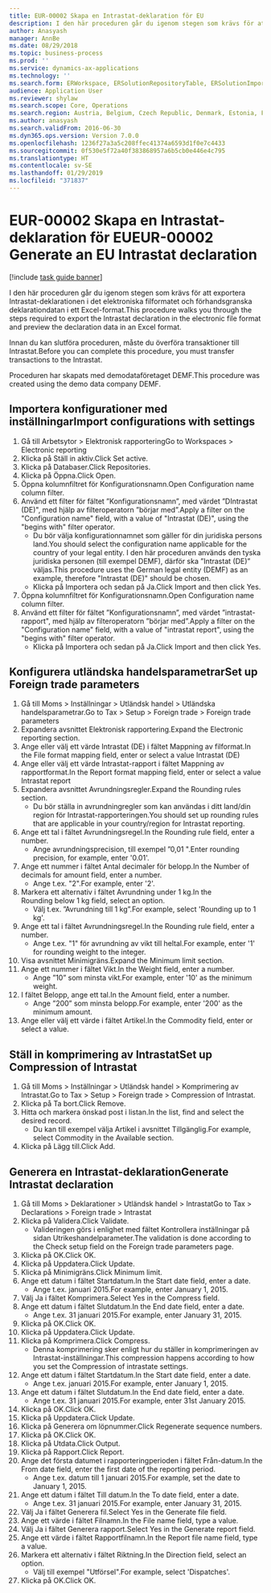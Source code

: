 ```yaml
---
title: EUR-00002 Skapa en Intrastat-deklaration för EU
description: I den här proceduren går du igenom stegen som krävs för att exportera Intrastat-deklarationen i det elektroniska filformatet och förhandsgranska deklarationdatan i ett Excel-format.
author: Anasyash
manager: AnnBe
ms.date: 08/29/2018
ms.topic: business-process
ms.prod: ''
ms.service: dynamics-ax-applications
ms.technology: ''
ms.search.form: ERWorkspace, ERSolutionRepositoryTable, ERSolutionImport, IntrastatParameters, IntrastatCommodityLookup, IntrastatCompressParameters, Intrastat, SysQueryForm
audience: Application User
ms.reviewer: shylaw
ms.search.scope: Core, Operations
ms.search.region: Austria, Belgium, Czech Republic, Denmark, Estonia, Finland, France, Germany, Hungary, Ireland, Italy, Latvia, Lithuania, Netherlands, Poland, Spain, Sweden, United Kingdom
ms.author: anasyash
ms.search.validFrom: 2016-06-30
ms.dyn365.ops.version: Version 7.0.0
ms.openlocfilehash: 1236f27a3a5c208ffec41374a6593d1f0e7c4433
ms.sourcegitcommit: 0f530e5f72a40f383868957a6b5cb0e446e4c795
ms.translationtype: HT
ms.contentlocale: sv-SE
ms.lasthandoff: 01/29/2019
ms.locfileid: "371837"
---
```

# <a name="eur-00002-generate-an-eu-intrastat-declaration"></a><span data-ttu-id="1b9b5-103">EUR-00002 Skapa en Intrastat-deklaration för EU</span><span class="sxs-lookup"><span data-stu-id="1b9b5-103">EUR-00002 Generate an EU Intrastat declaration</span></span>

[!include [task guide banner](../../includes/task-guide-banner.md)]

<span data-ttu-id="1b9b5-104">I den här proceduren går du igenom stegen som krävs för att exportera Intrastat-deklarationen i det elektroniska filformatet och förhandsgranska deklarationdatan i ett Excel-format.</span><span class="sxs-lookup"><span data-stu-id="1b9b5-104">This procedure walks you through the steps required to export the Intrastat declaration in the electronic file format and preview the declaration data in an Excel format.</span></span> 

<span data-ttu-id="1b9b5-105">Innan du kan slutföra proceduren, måste du överföra transaktioner till Intrastat.</span><span class="sxs-lookup"><span data-stu-id="1b9b5-105">Before you can complete this procedure, you must transfer transactions to the Intrastat.</span></span> 

<span data-ttu-id="1b9b5-106">Proceduren har skapats med demodataföretaget DEMF.</span><span class="sxs-lookup"><span data-stu-id="1b9b5-106">This procedure was created using the demo data company DEMF.</span></span>


## <a name="import-configurations-with-settings"></a><span data-ttu-id="1b9b5-107">Importera konfigurationer med inställningar</span><span class="sxs-lookup"><span data-stu-id="1b9b5-107">Import configurations with settings</span></span>
1. <span data-ttu-id="1b9b5-108">Gå till Arbetsytor > Elektronisk rapportering</span><span class="sxs-lookup"><span data-stu-id="1b9b5-108">Go to Workspaces > Electronic reporting</span></span>
2. <span data-ttu-id="1b9b5-109">Klicka på Ställ in aktiv.</span><span class="sxs-lookup"><span data-stu-id="1b9b5-109">Click Set active.</span></span>
3. <span data-ttu-id="1b9b5-110">Klicka på Databaser.</span><span class="sxs-lookup"><span data-stu-id="1b9b5-110">Click Repositories.</span></span>
4. <span data-ttu-id="1b9b5-111">Klicka på Öppna.</span><span class="sxs-lookup"><span data-stu-id="1b9b5-111">Click Open.</span></span>
5. <span data-ttu-id="1b9b5-112">Öppna kolumnfiltret för Konfigurationsnamn.</span><span class="sxs-lookup"><span data-stu-id="1b9b5-112">Open Configuration name column filter.</span></span>
6. <span data-ttu-id="1b9b5-113">Använd ett filter för fältet ”Konfigurationsnamn”, med värdet ”DIntrastat (DE)", med hjälp av filteroperatorn ”börjar med”.</span><span class="sxs-lookup"><span data-stu-id="1b9b5-113">Apply a filter on the "Configuration name" field, with a value of "Intrastat (DE)", using the "begins with" filter operator.</span></span>
    * <span data-ttu-id="1b9b5-114">Du bör välja konfigurationnamnet som gäller för din juridiska persons land.</span><span class="sxs-lookup"><span data-stu-id="1b9b5-114">You should select the configuration name applicable for the country of your legal entity.</span></span> <span data-ttu-id="1b9b5-115">I den här proceduren används den tyska juridiska personen (till exempel DEMF), därför ska ”Intrastat (DE)” väljas.</span><span class="sxs-lookup"><span data-stu-id="1b9b5-115">This procedure uses the German legal entity (DEMF) as an example, therefore "Intrastat (DE)" should be chosen.</span></span>  
    * <span data-ttu-id="1b9b5-116">Klicka på Importera och sedan på Ja.</span><span class="sxs-lookup"><span data-stu-id="1b9b5-116">Click Import and then click Yes.</span></span>  
7. <span data-ttu-id="1b9b5-117">Öppna kolumnfiltret för Konfigurationsnamn.</span><span class="sxs-lookup"><span data-stu-id="1b9b5-117">Open Configuration name column filter.</span></span>
8. <span data-ttu-id="1b9b5-118">Använd ett filter för fältet ”Konfigurationsnamn”, med värdet ”intrastat-rapport", med hjälp av filteroperatorn ”börjar med”.</span><span class="sxs-lookup"><span data-stu-id="1b9b5-118">Apply a filter on the "Configuration name" field, with a value of "intrastat report", using the "begins with" filter operator.</span></span>
    * <span data-ttu-id="1b9b5-119">Klicka på Importera och sedan på Ja.</span><span class="sxs-lookup"><span data-stu-id="1b9b5-119">Click Import and then click Yes.</span></span>  

## <a name="set-up-foreign-trade-parameters"></a><span data-ttu-id="1b9b5-120">Konfigurera utländska handelsparametrar</span><span class="sxs-lookup"><span data-stu-id="1b9b5-120">Set up Foreign trade parameters</span></span>
1. <span data-ttu-id="1b9b5-121">Gå till Moms > Inställningar > Utländsk handel > Utländska handelsparametrar.</span><span class="sxs-lookup"><span data-stu-id="1b9b5-121">Go to Tax > Setup > Foreign trade > Foreign trade parameters</span></span>
2. <span data-ttu-id="1b9b5-122">Expandera avsnittet Elektronisk rapportering.</span><span class="sxs-lookup"><span data-stu-id="1b9b5-122">Expand the Electronic reporting section.</span></span>
3. <span data-ttu-id="1b9b5-123">Ange eller välj ett värde Intrastat (DE) i fältet Mappning av filformat.</span><span class="sxs-lookup"><span data-stu-id="1b9b5-123">In the File format mapping field, enter or select a value Intrastat (DE)</span></span>
4. <span data-ttu-id="1b9b5-124">Ange eller välj ett värde Intrastat-rapport i fältet Mappning av rapportformat.</span><span class="sxs-lookup"><span data-stu-id="1b9b5-124">In the Report format mapping field, enter or select a value Intrastat report</span></span>
5. <span data-ttu-id="1b9b5-125">Expandera avsnittet Avrundningsregler.</span><span class="sxs-lookup"><span data-stu-id="1b9b5-125">Expand the Rounding rules section.</span></span>
    * <span data-ttu-id="1b9b5-126">Du bör ställa in avrundningregler som kan användas i ditt land/din region för Intrastat-rapporteringen.</span><span class="sxs-lookup"><span data-stu-id="1b9b5-126">You should set up rounding rules that are applicable in your country/region for Intrastat reporting.</span></span>  
6. <span data-ttu-id="1b9b5-127">Ange ett tal i fältet Avrundningsregel.</span><span class="sxs-lookup"><span data-stu-id="1b9b5-127">In the Rounding rule field, enter a number.</span></span>
    * <span data-ttu-id="1b9b5-128">Ange avrundningsprecision, till exempel ”0,01 ".</span><span class="sxs-lookup"><span data-stu-id="1b9b5-128">Enter rounding precision, for example, enter '0.01'.</span></span>  
7. <span data-ttu-id="1b9b5-129">Ange ett nummer i fältet Antal decimaler för belopp.</span><span class="sxs-lookup"><span data-stu-id="1b9b5-129">In the Number of decimals for amount field, enter a number.</span></span>
    * <span data-ttu-id="1b9b5-130">Ange t.ex. "2".</span><span class="sxs-lookup"><span data-stu-id="1b9b5-130">For example, enter '2'.</span></span>  
8. <span data-ttu-id="1b9b5-131">Markera ett alternativ i fältet Avrundning under 1 kg.</span><span class="sxs-lookup"><span data-stu-id="1b9b5-131">In the Rounding below 1 kg field, select an option.</span></span>
    * <span data-ttu-id="1b9b5-132">Välj t.ex. ”Avrundning till 1 kg”.</span><span class="sxs-lookup"><span data-stu-id="1b9b5-132">For example, select 'Rounding up to 1 kg'.</span></span>  
9. <span data-ttu-id="1b9b5-133">Ange ett tal i fältet Avrundningsregel.</span><span class="sxs-lookup"><span data-stu-id="1b9b5-133">In the Rounding rule field, enter a number.</span></span>
    * <span data-ttu-id="1b9b5-134">Ange t.ex. "1" för avrundning av vikt till heltal.</span><span class="sxs-lookup"><span data-stu-id="1b9b5-134">For example, enter '1' for rounding weight to the integer.</span></span>  
10. <span data-ttu-id="1b9b5-135">Visa avsnittet Minimigräns.</span><span class="sxs-lookup"><span data-stu-id="1b9b5-135">Expand the Minimum limit section.</span></span>
11. <span data-ttu-id="1b9b5-136">Ange ett nummer i fältet Vikt.</span><span class="sxs-lookup"><span data-stu-id="1b9b5-136">In the Weight field, enter a number.</span></span>
    * <span data-ttu-id="1b9b5-137">Ange ”10” som minsta vikt.</span><span class="sxs-lookup"><span data-stu-id="1b9b5-137">For example, enter '10' as the minimum weight.</span></span>  
12. <span data-ttu-id="1b9b5-138">I fältet Belopp, ange ett tal.</span><span class="sxs-lookup"><span data-stu-id="1b9b5-138">In the Amount field, enter a number.</span></span>
    * <span data-ttu-id="1b9b5-139">Ange ”200” som minsta belopp.</span><span class="sxs-lookup"><span data-stu-id="1b9b5-139">For example, enter '200' as the minimum amount.</span></span>  
13. <span data-ttu-id="1b9b5-140">Ange eller välj ett värde i fältet Artikel.</span><span class="sxs-lookup"><span data-stu-id="1b9b5-140">In the Commodity field, enter or select a value.</span></span>

## <a name="set-up-compression-of-intrastat"></a><span data-ttu-id="1b9b5-141">Ställ in komprimering av Intrastat</span><span class="sxs-lookup"><span data-stu-id="1b9b5-141">Set up Compression of Intrastat</span></span>
1. <span data-ttu-id="1b9b5-142">Gå till Moms > Inställningar > Utländsk handel > Komprimering av Intrastat.</span><span class="sxs-lookup"><span data-stu-id="1b9b5-142">Go to Tax > Setup > Foreign trade > Compression of Intrastat.</span></span>
2. <span data-ttu-id="1b9b5-143">Klicka på Ta bort.</span><span class="sxs-lookup"><span data-stu-id="1b9b5-143">Click Remove.</span></span>
3. <span data-ttu-id="1b9b5-144">Hitta och markera önskad post i listan.</span><span class="sxs-lookup"><span data-stu-id="1b9b5-144">In the list, find and select the desired record.</span></span>
    * <span data-ttu-id="1b9b5-145">Du kan till exempel välja Artikel i avsnittet Tillgänglig.</span><span class="sxs-lookup"><span data-stu-id="1b9b5-145">For example, select Commodity in the Available section.</span></span>  
4. <span data-ttu-id="1b9b5-146">Klicka på Lägg till.</span><span class="sxs-lookup"><span data-stu-id="1b9b5-146">Click Add.</span></span>

## <a name="generate-intrastat-declaration"></a><span data-ttu-id="1b9b5-147">Generera en Intrastat-deklaration</span><span class="sxs-lookup"><span data-stu-id="1b9b5-147">Generate Intrastat declaration</span></span>
1. <span data-ttu-id="1b9b5-148">Gå till Moms > Deklarationer > Utländsk handel > Intrastat</span><span class="sxs-lookup"><span data-stu-id="1b9b5-148">Go to Tax > Declarations > Foreign trade > Intrastat</span></span>
2. <span data-ttu-id="1b9b5-149">Klicka på Validera.</span><span class="sxs-lookup"><span data-stu-id="1b9b5-149">Click Validate.</span></span>
    * <span data-ttu-id="1b9b5-150">Valideringen görs i enlighet med fältet Kontrollera inställningar på sidan Utrikeshandelparameter.</span><span class="sxs-lookup"><span data-stu-id="1b9b5-150">The validation is done according to the Check setup field on the Foreign trade parameters page.</span></span>  
3. <span data-ttu-id="1b9b5-151">Klicka på OK.</span><span class="sxs-lookup"><span data-stu-id="1b9b5-151">Click OK.</span></span>
4. <span data-ttu-id="1b9b5-152">Klicka på Uppdatera.</span><span class="sxs-lookup"><span data-stu-id="1b9b5-152">Click Update.</span></span>
5. <span data-ttu-id="1b9b5-153">Klicka på Minimigräns.</span><span class="sxs-lookup"><span data-stu-id="1b9b5-153">Click Minimum limit.</span></span>
6. <span data-ttu-id="1b9b5-154">Ange ett datum i fältet Startdatum.</span><span class="sxs-lookup"><span data-stu-id="1b9b5-154">In the Start date field, enter a date.</span></span>
    * <span data-ttu-id="1b9b5-155">Ange t.ex. januari 2015.</span><span class="sxs-lookup"><span data-stu-id="1b9b5-155">For example, enter January 1, 2015.</span></span>  
7. <span data-ttu-id="1b9b5-156">Välj Ja i fältet Komprimera.</span><span class="sxs-lookup"><span data-stu-id="1b9b5-156">Select Yes in the Compress field.</span></span>
8. <span data-ttu-id="1b9b5-157">Ange ett datum i fältet Slutdatum.</span><span class="sxs-lookup"><span data-stu-id="1b9b5-157">In the End date field, enter a date.</span></span>
    * <span data-ttu-id="1b9b5-158">Ange t.ex. 31 januari 2015.</span><span class="sxs-lookup"><span data-stu-id="1b9b5-158">For example, enter January 31, 2015.</span></span>  
9. <span data-ttu-id="1b9b5-159">Klicka på OK.</span><span class="sxs-lookup"><span data-stu-id="1b9b5-159">Click OK.</span></span>
10. <span data-ttu-id="1b9b5-160">Klicka på Uppdatera.</span><span class="sxs-lookup"><span data-stu-id="1b9b5-160">Click Update.</span></span>
11. <span data-ttu-id="1b9b5-161">Klicka på Komprimera.</span><span class="sxs-lookup"><span data-stu-id="1b9b5-161">Click Compress.</span></span>
    * <span data-ttu-id="1b9b5-162">Denna komprimering sker enligt hur du ställer in komprimeringen av Intrastat-inställningar.</span><span class="sxs-lookup"><span data-stu-id="1b9b5-162">This compression happens according to how you set the Compression of intrastate settings.</span></span>  
12. <span data-ttu-id="1b9b5-163">Ange ett datum i fältet Startdatum.</span><span class="sxs-lookup"><span data-stu-id="1b9b5-163">In the Start date field, enter a date.</span></span>
    * <span data-ttu-id="1b9b5-164">Ange t.ex. januari 2015.</span><span class="sxs-lookup"><span data-stu-id="1b9b5-164">For example, enter January 1, 2015.</span></span>  
13. <span data-ttu-id="1b9b5-165">Ange ett datum i fältet Slutdatum.</span><span class="sxs-lookup"><span data-stu-id="1b9b5-165">In the End date field, enter a date.</span></span>
    * <span data-ttu-id="1b9b5-166">Ange t.ex. 31 januari 2015.</span><span class="sxs-lookup"><span data-stu-id="1b9b5-166">For example, enter 31st January 2015.</span></span>  
14. <span data-ttu-id="1b9b5-167">Klicka på OK.</span><span class="sxs-lookup"><span data-stu-id="1b9b5-167">Click OK.</span></span>
15. <span data-ttu-id="1b9b5-168">Klicka på Uppdatera.</span><span class="sxs-lookup"><span data-stu-id="1b9b5-168">Click Update.</span></span>
16. <span data-ttu-id="1b9b5-169">Klicka på Generera om löpnummer.</span><span class="sxs-lookup"><span data-stu-id="1b9b5-169">Click Regenerate sequence numbers.</span></span>
17. <span data-ttu-id="1b9b5-170">Klicka på OK.</span><span class="sxs-lookup"><span data-stu-id="1b9b5-170">Click OK.</span></span>
18. <span data-ttu-id="1b9b5-171">Klicka på Utdata.</span><span class="sxs-lookup"><span data-stu-id="1b9b5-171">Click Output.</span></span>
19. <span data-ttu-id="1b9b5-172">Klicka på Rapport.</span><span class="sxs-lookup"><span data-stu-id="1b9b5-172">Click Report.</span></span>
20. <span data-ttu-id="1b9b5-173">Ange det första datumet i rapporteringperioden i fältet Från-datum.</span><span class="sxs-lookup"><span data-stu-id="1b9b5-173">In the From date field, enter the first date of the reporting period.</span></span>
    * <span data-ttu-id="1b9b5-174">Ange t.ex. datum till 1 januari 2015.</span><span class="sxs-lookup"><span data-stu-id="1b9b5-174">For example, set the date to January 1, 2015.</span></span>  
21. <span data-ttu-id="1b9b5-175">Ange ett datum i fältet Till datum.</span><span class="sxs-lookup"><span data-stu-id="1b9b5-175">In the To date field, enter a date.</span></span>
    * <span data-ttu-id="1b9b5-176">Ange t.ex. 31 januari 2015.</span><span class="sxs-lookup"><span data-stu-id="1b9b5-176">For example, enter January 31, 2015.</span></span>  
22. <span data-ttu-id="1b9b5-177">Välj Ja i fältet Generera fil.</span><span class="sxs-lookup"><span data-stu-id="1b9b5-177">Select Yes in the Generate file field.</span></span>
23. <span data-ttu-id="1b9b5-178">Ange ett värde i fältet Filnamn.</span><span class="sxs-lookup"><span data-stu-id="1b9b5-178">In the File name field, type a value.</span></span>
24. <span data-ttu-id="1b9b5-179">Välj Ja i fältet Generera rapport.</span><span class="sxs-lookup"><span data-stu-id="1b9b5-179">Select Yes in the Generate report field.</span></span>
25. <span data-ttu-id="1b9b5-180">Ange ett värde i fältet Rapportfilnamn.</span><span class="sxs-lookup"><span data-stu-id="1b9b5-180">In the Report file name field, type a value.</span></span>
26. <span data-ttu-id="1b9b5-181">Markera ett alternativ i fältet Riktning.</span><span class="sxs-lookup"><span data-stu-id="1b9b5-181">In the Direction field, select an option.</span></span>
    * <span data-ttu-id="1b9b5-182">Välj till exempel "Utförsel".</span><span class="sxs-lookup"><span data-stu-id="1b9b5-182">For example, select 'Dispatches'.</span></span>  
27. <span data-ttu-id="1b9b5-183">Klicka på OK.</span><span class="sxs-lookup"><span data-stu-id="1b9b5-183">Click OK.</span></span>


